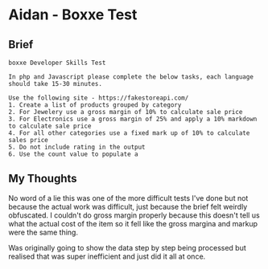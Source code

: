 # Aidan - Boxxe Test

## Brief

``` text
boxxe Developer Skills Test

In php and Javascript please complete the below tasks, each language should take 15-30 minutes.

Use the following site - https://fakestoreapi.com/
1. Create a list of products grouped by category
2. For Jewelery use a gross margin of 10% to calculate sale price
3. For Electronics use a gross margin of 25% and apply a 10% markdown to calculate sale price
4. For all other categories use a fixed mark up of 10% to calculate sales price
5. Do not include rating in the output
6. Use the count value to populate a
```

## My Thoughts

No word of a lie this was one of the more difficult tests I've done but not because the actual work was difficult, just because the brief felt weirdly obfuscated.
I couldn't do gross margin properly because this doesn't tell us what the actual cost of the item so it fell like the gross margina and markup were the same thing.

Was originally going to show the data step by step being processed but realised that was super inefficient and just did it all at once.
